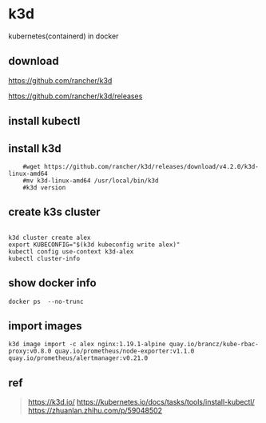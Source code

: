 # k3d

kubernetes(containerd) in docker

## download

https://github.com/rancher/k3d

https://github.com/rancher/k3d/releases

## install kubectl

## install k3d
```
    #wget https://github.com/rancher/k3d/releases/download/v4.2.0/k3d-linux-amd64
    #mv k3d-linux-amd64 /usr/local/bin/k3d
    #k3d version
```

## create k3s cluster

```

k3d cluster create alex
export KUBECONFIG="$(k3d kubeconfig write alex)"
kubectl config use-context k3d-alex
kubectl cluster-info

```

## show docker info

```
docker ps  --no-trunc

```

## import images

```
k3d image import -c alex nginx:1.19.1-alpine quay.io/brancz/kube-rbac-proxy:v0.8.0 quay.io/prometheus/node-exporter:v1.1.0 quay.io/prometheus/alertmanager:v0.21.0

```


## ref
>https://k3d.io/
>https://kubernetes.io/docs/tasks/tools/install-kubectl/
>https://zhuanlan.zhihu.com/p/59048502